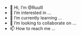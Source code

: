 - 👋 Hi, I’m @Ruulll
- 👀 I’m interested in ...
- 🌱 I’m currently learning ...
- 💞️ I’m looking to collaborate on ...
- 📫 How to reach me ...

<!---
Ruulll/Ruulll is a ✨ special ✨ repository because its `README.md` (this file) appears on your GitHub profile.
You can click the Preview link to take a look at your changes.
--->
